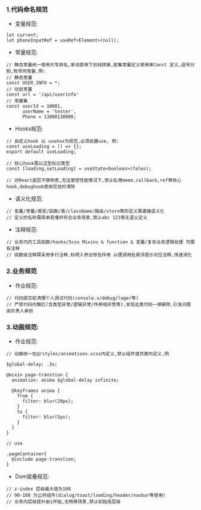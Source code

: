 ### 1.代码命名规范

- 变量规范:
```// 变量统一使用let声明, 使用小驼峰语法, 如作用域内变量初始值无变化切换为常量定义, 例:
let current;
let phoneInputRef = useRef<Element>(null);
```

- 常量规范: 
```
// 静态常量统一使用大写命名,单词使用下划线拼接,密集常量定义使用单Const 定义,逗号分割,枚举同常量,例: 
// 静态常量
const USER_INFO = *;
// 动态常量
const url = '/api/userinfo'
// 常量集
const userId = 10001,
      userName = 'tester',
      Phone = 13800138000;
```
- Hooks规范:
```
// 自定义hook 以 useXxx为规范,必须前置use, 例:
const useLoading = () => {};
export default useLoading;

// 核心hook需以泛型标记类型
const [loading,setLoading] = useState<boolean>(fales);

// 对React底层不够熟悉,无法掌控性能情况下,禁止乱用memo,callback,ref等核心hook,debughook使用完及时清除
```
- 语义化规范:
```
// 变量/常量/类型/函数/类/className/路由/store等的定义需遵循语义化
// 定义的名称需简单易懂并符合业务场景,禁止abc 123等无语义定义
```
- 注释规范:
```
// 业务内的工具函数/hooks/Scss Mixins & function & 变量/复杂业务逻辑处理 均需有注释
// 函数级注释需采用多行注释,标明入参出参及作用 以便调用处悬浮提示对应注释,快速消化
```

### 2.业务规范

- 作业规范:
```
// 代码提交前清理个人调试代码(console.x/debug/loger等)
// 严禁代码内飘红(含类型异常/逻辑异常/作用域异常等),发现此类代码一律删除,引发问题由负责人承担
```

### 3.动画规范:

- 作业规范:
```
// 动画统一在@/styles/animations.scss内定义,禁止组件或页面内定义,例

$global-delay: .3s;

@mixin page-transtion {
  animation: anima $global-delay infinite;

  @keyframes anima {
    from {
      filter: blur(20px);
    }
    to {
      filter: blur(5px);
    }
  }
}

// use

.pageContainer{
  @include page-transtion;
}
```
- Dom层叠规范:
```
// z-index 层级最大值为108
// 90-108 为公共组件(dialog/toast/loading/header/navbar等使用)
// 业务内层级提升由1开始,无特殊场景,禁止初始高层级
```
